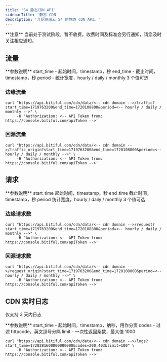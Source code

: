 ```yaml
---
title: 'S4 静态CDN API'
sidebarTitle: '静态 CDN'
description: '介绍缤纷云 S4 的静态 CDN API。'
---
```


<Warning>
**注意**
当前处于测试阶段，暂不收费。收费时间及标准会另行通知，请您及时关注相应通知。
</Warning>

## 流量

<Tip>
**参数说明**
start_time - 起始时间，timestamp，秒
end_time   - 截止时间，timestamp，秒
period     - 统计宽度，hourly / daily / monthly 3 个值可选
</Tip>

### 边缘流量
```shell
curl "https://api.bitiful.com/cdn/data/<-- cdn domain -->/traffic?start_time=1719763200&end_time=1720108800&period=<-- hourly / daily / monthly -->" \
     -H 'Authorization: <-- API Token from: https://console.bitiful.com/apiToken -->'
```

### 回源流量
```shell
curl "https://api.bitiful.com/cdn/data/<-- cdn domain -->/traffic_origin?start_time=1719763200&end_time=1720108800&period=<-- hourly / daily / monthly -->" \
     -H 'Authorization: <-- API Token from: https://console.bitiful.com/apiToken -->'
```

## 请求

<Tip>
**参数说明**
start_time   起始时间，timestamp，秒
end_time     截止时间，timestamp，秒
period       统计宽度，hourly / daily / monthly 3 个值可选
</Tip>

### 边缘请求数
```shell
curl "https://api.bitiful.com/cdn/data/<-- cdn domain -->/request?start_time=1719763200&end_time=1720108800&period=<-- hourly / daily / monthly -->" \
     -H 'Authorization: <-- API Token from: https://console.bitiful.com/apiToken -->'
```

### 回源请求数
```shell
curl "https://api.bitiful.com/cdn/data/<-- cdn domain -->/request_origin?start_time=1719763200&end_time=1720108800&period=<-- hourly / daily / monthly -->" \
     -H 'Authorization: <-- API Token from: https://console.bitiful.com/apiToken -->'
```

## CDN 实时日志
仅支持 3 天内日志

<Tip>
**参数说明**
start_time - 起始时间，timestamp，纳秒，用作分页
codes      - 过滤 httpcode，英文逗号分隔
limit      - 一次性返回条数，最大值 1000
</Tip>

```shell
curl "https://api.bitiful.com/cdn/data/<-- cdn domain -->/logs?start_time=1720281600000000000&codes=200,403&limit=100" \
     -H 'Authorization: <-- API Token from: https://console.bitiful.com/apiToken -->'
```